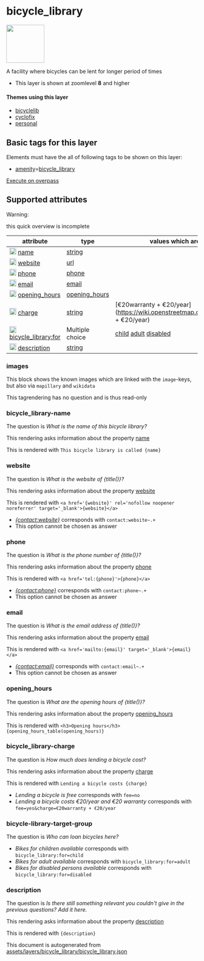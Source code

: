 [//]: # (WARNING: this file is automatically generated. Please find the sources at the bottom and edit those sources)

 bicycle_library 
=================



<img src='https://mapcomplete.osm.be/pin:#22ff55;./assets/layers/bicycle_library/bicycle_library.svg' height="100px"> 

A facility where bicycles can be lent for longer period of times






  - This layer is shown at zoomlevel **8** and higher




#### Themes using this layer 





  - [bicyclelib](https://mapcomplete.osm.be/bicyclelib)
  - [cyclofix](https://mapcomplete.osm.be/cyclofix)
  - [personal](https://mapcomplete.osm.be/personal)




 Basic tags for this layer 
---------------------------



Elements must have the all of following tags to be shown on this layer:



  - <a href='https://wiki.openstreetmap.org/wiki/Key:amenity' target='_blank'>amenity</a>=<a href='https://wiki.openstreetmap.org/wiki/Tag:amenity%3Dbicycle_library' target='_blank'>bicycle_library</a>


[Execute on overpass](http://overpass-turbo.eu/?Q=%5Bout%3Ajson%5D%5Btimeout%3A90%5D%3B(%20%20%20%20nwr%5B%22amenity%22%3D%22bicycle_library%22%5D(%7B%7Bbbox%7D%7D)%3B%0A)%3Bout%20body%3B%3E%3Bout%20skel%20qt%3B)



 Supported attributes 
----------------------



Warning: 

this quick overview is incomplete



attribute | type | values which are supported by this layer
----------- | ------ | ------------------------------------------
[<img src='https://mapcomplete.osm.be/assets/svg/statistics.svg' height='18px'>](https://taginfo.openstreetmap.org/keys/name#values) [name](https://wiki.openstreetmap.org/wiki/Key:name) | [string](../SpecialInputElements.md#string) | 
[<img src='https://mapcomplete.osm.be/assets/svg/statistics.svg' height='18px'>](https://taginfo.openstreetmap.org/keys/website#values) [website](https://wiki.openstreetmap.org/wiki/Key:website) | [url](../SpecialInputElements.md#url) | 
[<img src='https://mapcomplete.osm.be/assets/svg/statistics.svg' height='18px'>](https://taginfo.openstreetmap.org/keys/phone#values) [phone](https://wiki.openstreetmap.org/wiki/Key:phone) | [phone](../SpecialInputElements.md#phone) | 
[<img src='https://mapcomplete.osm.be/assets/svg/statistics.svg' height='18px'>](https://taginfo.openstreetmap.org/keys/email#values) [email](https://wiki.openstreetmap.org/wiki/Key:email) | [email](../SpecialInputElements.md#email) | 
[<img src='https://mapcomplete.osm.be/assets/svg/statistics.svg' height='18px'>](https://taginfo.openstreetmap.org/keys/opening_hours#values) [opening_hours](https://wiki.openstreetmap.org/wiki/Key:opening_hours) | [opening_hours](../SpecialInputElements.md#opening_hours) | 
[<img src='https://mapcomplete.osm.be/assets/svg/statistics.svg' height='18px'>](https://taginfo.openstreetmap.org/keys/charge#values) [charge](https://wiki.openstreetmap.org/wiki/Key:charge) | [string](../SpecialInputElements.md#string) | [](https://wiki.openstreetmap.org/wiki/Tag:charge%3D) [€20warranty + €20/year](https://wiki.openstreetmap.org/wiki/Tag:charge%3D€20warranty + €20/year)
[<img src='https://mapcomplete.osm.be/assets/svg/statistics.svg' height='18px'>](https://taginfo.openstreetmap.org/keys/bicycle_library:for#values) [bicycle_library:for](https://wiki.openstreetmap.org/wiki/Key:bicycle_library:for) | Multiple choice | [child](https://wiki.openstreetmap.org/wiki/Tag:bicycle_library:for%3Dchild) [adult](https://wiki.openstreetmap.org/wiki/Tag:bicycle_library:for%3Dadult) [disabled](https://wiki.openstreetmap.org/wiki/Tag:bicycle_library:for%3Ddisabled)
[<img src='https://mapcomplete.osm.be/assets/svg/statistics.svg' height='18px'>](https://taginfo.openstreetmap.org/keys/description#values) [description](https://wiki.openstreetmap.org/wiki/Key:description) | [string](../SpecialInputElements.md#string) | 




### images 



This block shows the known images which are linked with the `image`-keys, but also via `mapillary` and `wikidata`

This tagrendering has no question and is thus read-only





### bicycle_library-name 



The question is  *What is the name of this bicycle library?*

This rendering asks information about the property  [name](https://wiki.openstreetmap.org/wiki/Key:name) 

This is rendered with  `This bicycle library is called {name}`





### website 



The question is  *What is the website of {title()}?*

This rendering asks information about the property  [website](https://wiki.openstreetmap.org/wiki/Key:website) 

This is rendered with  `<a href='{website}' rel='nofollow noopener noreferrer' target='_blank'>{website}</a>`





  - *<a href='{contact:website}' rel='nofollow noopener noreferrer' target='_blank'>{contact:website}</a>*  corresponds with  `contact:website~.+`
  - This option cannot be chosen as answer




### phone 



The question is  *What is the phone number of {title()}?*

This rendering asks information about the property  [phone](https://wiki.openstreetmap.org/wiki/Key:phone) 

This is rendered with  `<a href='tel:{phone}'>{phone}</a>`





  - *<a href='tel:{contact:phone}'>{contact:phone}</a>*  corresponds with  `contact:phone~.+`
  - This option cannot be chosen as answer




### email 



The question is  *What is the email address of {title()}?*

This rendering asks information about the property  [email](https://wiki.openstreetmap.org/wiki/Key:email) 

This is rendered with  `<a href='mailto:{email}' target='_blank'>{email}</a>`





  - *<a href='mailto:{contact:email}' target='_blank'>{contact:email}</a>*  corresponds with  `contact:email~.+`
  - This option cannot be chosen as answer




### opening_hours 



The question is  *What are the opening hours of {title()}?*

This rendering asks information about the property  [opening_hours](https://wiki.openstreetmap.org/wiki/Key:opening_hours) 

This is rendered with  `<h3>Opening hours</h3>{opening_hours_table(opening_hours)}`





### bicycle_library-charge 



The question is  *How much does lending a bicycle cost?*

This rendering asks information about the property  [charge](https://wiki.openstreetmap.org/wiki/Key:charge) 

This is rendered with  `Lending a bicycle costs {charge}`





  - *Lending a bicycle is free*  corresponds with  `fee=no`
  - *Lending a bicycle costs €20/year and €20 warranty*  corresponds with  `fee=yes&charge=€20warranty + €20/year`




### bicycle-library-target-group 



The question is  *Who can loan bicycles here?*





  - *Bikes for children available*  corresponds with  `bicycle_library:for=child`
  - *Bikes for adult available*  corresponds with  `bicycle_library:for=adult`
  - *Bikes for disabled persons available*  corresponds with  `bicycle_library:for=disabled`




### description 



The question is  *Is there still something relevant you couldn't give in the previous questions? Add it here.*

This rendering asks information about the property  [description](https://wiki.openstreetmap.org/wiki/Key:description) 

This is rendered with  `{description}`

 

This document is autogenerated from [assets/layers/bicycle_library/bicycle_library.json](https://github.com/pietervdvn/MapComplete/blob/develop/assets/layers/bicycle_library/bicycle_library.json)
